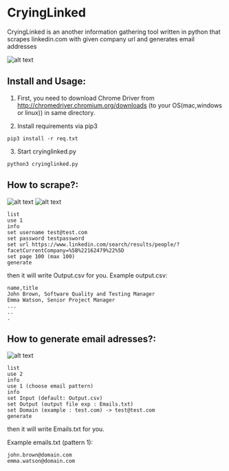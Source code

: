 # CryingLinked

CryingLinked is an another information gathering tool written in python that scrapes linkedin.com with given company url and generates email addresses

![alt text](https://raw.githubusercontent.com/sametsazak/cryinglinked/master/images/crying.png)

## Install and Usage:

1) First, you need to download Chrome Driver from http://chromedriver.chromium.org/downloads (to your OS(mac,windows or linux)) in same directory.

2) Install requirements via pip3
```
pip3 install -r req.txt
```

3) Start cryinglinked.py

````
python3 cryinglinked.py
````

## How to scrape?:

![alt text](https://raw.githubusercontent.com/sametsazak/cryinglinked/master/images/1.png)
![alt text](https://raw.githubusercontent.com/sametsazak/cryinglinked/master/images/2.png
)

````
list
use 1
info
set username test@test.com
set password testpassword
set url https://www.linkedin.com/search/results/people/?facetCurrentCompany=%5B%22162479%22%5D
set page 100 (max 100)
generate
````
then it will write Output.csv for you.
Example output.csv:
```
name,title
John Brown, Software Quality and Testing Manager
Emma Watson, Senior Project Manager
...
..
.
```

## How to generate email adresses?:

![alt text](https://raw.githubusercontent.com/sametsazak/cryinglinked/master/images/3.png)

````
list
use 2
info
use 1 (choose email pattern)
info
set Input (default: Output.csv)
set Output (output file exp : Emails.txt)
set Domain (example : test.com) -> test@test.com
generate
````

then it will write Emails.txt for you.

Example emails.txt (pattern 1):
```
john.brown@domain.com
emma.watson@domain.com
```





